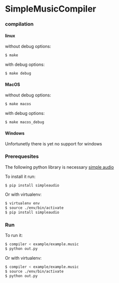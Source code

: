 # SimpleMusicCompiler
### compilation
#### linux
without debug options:
```sh
$ make
```
with debug options:
```sh
$ make debug
```
#### MacOS
without debug options:
```sh
$ make macos
```
with debug options:
```sh
$ make macos_debug
```

#### Windows
Unfortunetly there is yet no support for windows

### Prerequesites
The following python library is necessary [simple audio](https://github.com/hamiltron/py-simple-audio)

To install it run:
```sh
$ pip install simpleaudio
```
Or with virtualenv:
```sh
$ virtualenv env
$ source ./env/bin/activate
$ pip install simpleaudio
```
### Run
To run it:
```sh
$ compiler < example/example.music
$ python out.py
```
Or with virtualenv:
```sh
$ compiler < example/example.music
$ source ./env/bin/activate
$ python out.py
```